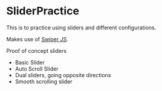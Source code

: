 # SliderPractice
This is to practice using sliders and different configurations.

Makes use of [Swiper JS](https://swiperjs.com/).

Proof of concept sliders
- Basic Slider
- Auto Scroll Slider
- Dual sliders, going opposite directions
- Smooth scrolling slider
